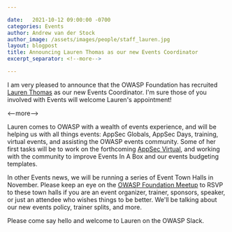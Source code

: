 ```yaml
---

date:   2021-10-12 09:00:00 -0700
categories: Events
author: Andrew van der Stock
author_image: /assets/images/people/staff_lauren.jpg
layout: blogpost
title: Announcing Lauren Thomas as our new Events Coordinator
excerpt_separator: <!--more-->

---
```


I am very pleased to announce that the OWASP Foundation has recruited [Lauren Thomas](https://owasp.org/corporate/) as our new Events Coordinator. I'm sure those of you involved with Events will welcome Lauren's appointment!

<--more-->

Lauren comes to OWASP with a wealth of events experience, and will be helping us with all things events: AppSec Globals, AppSec Days, training, virtual events, and assisting the OWASP events community. Some of her first tasks will be to work on the forthcoming [AppSec Virtual](https://usa.globalappsec.org/), and working with the community to improve Events In A Box and our events budgeting templates.

In other Events news, we will be running a series of Event Town Halls in November. Please keep an eye on the [OWASP Foundation Meetup](https://www.meetup.com/owaspfoundation/) to RSVP to these town halls if you are an event organizer, trainer,  sponsors, speaker, or just an attendee who wishes things to be better. We'll be talking about our new events policy, trainer splits, and more.

Please come say hello and welcome to Lauren on the OWASP Slack.
